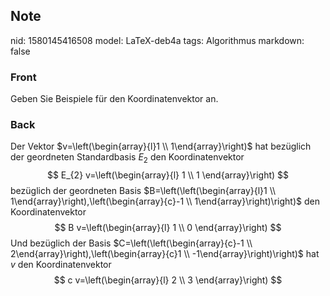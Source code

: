 ## Note
nid: 1580145416508
model: LaTeX-deb4a
tags: Algorithmus
markdown: false

### Front
Geben Sie Beispiele für den Koordinatenvektor an.

### Back
Der Vektor $v=\left(\begin{array}{l}1 \\ 1\end{array}\right)$ hat bezüglich der geordneten Standardbasis $E_{2}$ den Koordinatenvektor
$$
E_{2} v=\left(\begin{array}{l}
1 \\
1
\end{array}\right)
$$
bezüglich der geordneten Basis $B=\left(\left(\begin{array}{l}1 \\ 1\end{array}\right),\left(\begin{array}{c}-1 \\ 1\end{array}\right)\right)$ den
Koordinatenvektor
$$
B v=\left(\begin{array}{l}
1 \\
0
\end{array}\right)
$$
Und bezüglich der Basis $C=\left(\left(\begin{array}{c}-1 \\ 2\end{array}\right),\left(\begin{array}{c}1 \\ -1\end{array}\right)\right)$ hat $v$
den Koordinatenvektor
$$
c v=\left(\begin{array}{l}
2 \\
3
\end{array}\right)
$$
